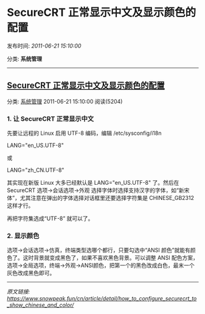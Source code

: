 # SecureCRT 正常显示中文及显示颜色的配置

发布时间: *2011-06-21 15:10:00*

分类: __系统管理__

---------

## [SecureCRT 正常显示中文及显示颜色的配置](/cn/article/detail/how_to_configure_securecrt_to_show_chinese_and_color/)

分类: [系统管理](/cn/article/category/system_operation/) 2011-06-21 15:10:00 阅读(5204)

### 1\. 让 SecureCRT 正常显示中文

先要让远程的 Linux 启用 UTF-8 编码，编辑 /etc/sysconfig/i18n

LANG="en_US.UTF-8"

或

LANG="zh_CN.UTF-8"

其实现在新版 Linux 大多已经默认是 LANG="en_US.UTF-8" 了。然后在 SecureCRT 选项->会话选项->外观 选择字体时选择支持汉字的字体，如“新宋体”，尤其注意在弹出的字体选择对话框里还要选择字符集是 CHINESE_GB2312 这样才行。

再把字符集选成“UTF-8” 就可以了。

### 2\. 显示颜色

选项->会话选项->仿真，终端类型选哪个都行，只要勾选中“ANSI 颜色”就能有颜色了。这时背景就变成黑色了，如果不喜欢黑色背景。可以调整 ANSI 配色方案，选项->全局选项，终端->外观->ANSI颜色，把第一个的黑色改成白色，最末一个灰色改成黑色即可。


---
*原文链接: https://www.snowpeak.fun/cn/article/detail/how_to_configure_securecrt_to_show_chinese_and_color/*
